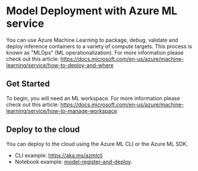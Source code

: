 # Model Deployment with Azure ML service
You can use Azure Machine Learning to package, debug, validate and deploy inference containers to a variety of compute targets. This process is known as "MLOps" (ML operationalization).
For more information please check out this article: https://docs.microsoft.com/en-us/azure/machine-learning/service/how-to-deploy-and-where

## Get Started
To begin, you will need an ML workspace.
For more information please check out this article: https://docs.microsoft.com/en-us/azure/machine-learning/service/how-to-manage-workspace

## Deploy to the cloud
You can deploy to the cloud using the Azure ML CLI or the Azure ML SDK.
- CLI example: https://aka.ms/azmlcli
- Notebook example: [model-register-and-deploy](./model-register-and-deploy.ipynb).